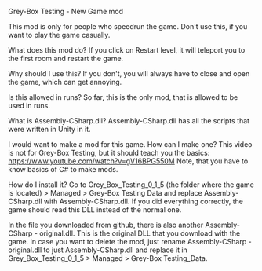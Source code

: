Grey-Box Testing - New Game mod

This mod is only for people who speedrun the game. Don't use this, if you want to play the game casually.

What does this mod do?
If you click on Restart level, it will teleport you to the first room and restart the game.

Why should I use this?
If you don't, you will always have to close and open the game, which can get annoying.

Is this allowed in runs?
So far, this is the only mod, that is allowed to be used in runs.

What is Assembly-CSharp.dll?
Assembly-CSharp.dll has all the scripts that were written in Unity in it.

I would want to make a mod for this game. How can I make one?
This video is not for Grey-Box Testing, but it should teach you the basics:
https://www.youtube.com/watch?v=gV16BPG550M
Note, that you have to know basics of C# to make mods.

How do I install it?
Go to Grey_Box_Testing_0_1_5 (the folder where the game is located) > Managed > Grey-Box Testing Data and replace Assembly-CSharp.dll with Assembly-CSharp.dll. If you did everything correctly, the game should read this DLL instead of the normal one.

In the file you downloaded from github, there is also another Assembly-CSharp - original.dll. This is the original DLL that you download with the game. In case you want to delete the mod, just rename Assembly-CSharp - original.dll to just Assembly-CSharp.dll and replace it in Grey_Box_Testing_0_1_5 > Managed > Grey-Box Testing_Data.
